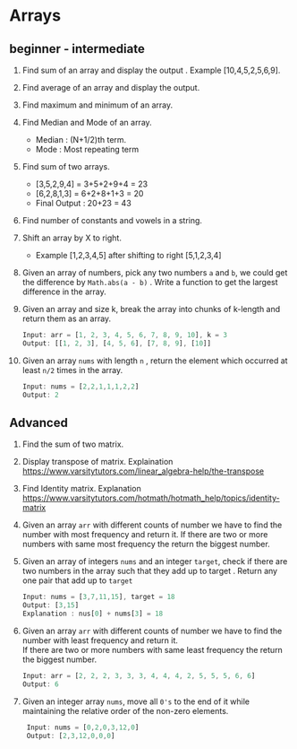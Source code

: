 # Arrays

## beginner - intermediate

1. Find sum of an array and display the output . Example [10,4,5,2,5,6,9].
2. Find average of an array and display the output.
3. Find maximum and minimum of an array.
4. Find Median and Mode of an array.
    - Median : (N+1/2)th term.
    - Mode : Most repeating term
5. Find sum of two arrays.
    - [3,5,2,9,4] = 3+5+2+9+4 = 23
    - [6,2,8,1,3] = 6+2+8+1+3 = 20
    - Final Output : 20+23 = 43
6. Find number of constants and vowels in a string.
7. Shift an array by X to right.
    - Example [1,2,3,4,5] after shifting to right [5,1,2,3,4]
8. Given an array of numbers, pick any two numbers `a`  and `b`, we could get the difference by `Math.abs(a - b)`  . Write a function to get the largest difference in the array.

9. Given an array and size k, break the array into chunks of k-length and return them as an array.
    ```javascript
    Input: arr = [1, 2, 3, 4, 5, 6, 7, 8, 9, 10], k = 3
    Output: [[1, 2, 3], [4, 5, 6], [7, 8, 9], [10]]
    ```
10. Given an array `nums` with length `n` , return the element which occurred at least `n/2` times in the array.
    ```javascript
    Input: nums = [2,2,1,1,1,2,2]
    Output: 2
    ```

## Advanced

1. Find the sum of two matrix.
2. Display transpose of matrix. Explaination https://www.varsitytutors.com/linear_algebra-help/the-transpose
3. Find Identity matrix. Explanation https://www.varsitytutors.com/hotmath/hotmath_help/topics/identity-matrix

4. Given an array `arr` with different counts of number we have to find the number with most frequency and return it. 
If there are two or more numbers with same most frequency the return the biggest number.
1. Given an array of integers `nums`  and an integer `target`, check if there are two numbers in the array such that they add up to target . Return any one pair that add up to `target`
    ```javascript
    Input: nums = [3,7,11,15], target = 18
    Output: [3,15]
    Explanation : nus[0] + nums[3] = 18
    ```
1. Given an array `arr` with different counts of number we have to find the number with least frequency and return it.   
If there are two or more numbers with same least frequency the return the biggest number.
    ```javascript
    Input: arr = [2, 2, 2, 3, 3, 3, 4, 4, 4, 2, 5, 5, 5, 6, 6]
    Output: 6
    ```
1. Given an integer array `nums`, move all `0's` to the end of it while maintaining the relative order of the non-zero elements.
   ```javascript
    Input: nums = [0,2,0,3,12,0]
    Output: [2,3,12,0,0,0]
   ```
